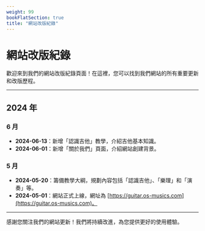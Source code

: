 ```yaml
---
weight: 99
bookFlatSection: true
title: "網站改版紀錄"
---
```


# 網站改版紀錄

歡迎來到我們的網站改版紀錄頁面！在這裡，您可以找到我們網站的所有重要更新和改版歷程。

---

## 2024 年

### 6 月

- **2024-06-13**：新增「認識吉他」教學，介紹吉他基本知識。
- **2024-06-01**：新增「關於我們」頁面，介紹網站創建背景。

### 5 月

- **2024-05-20**：籌備教學大綱，規劃內容包括「認識吉他」、「樂理」和「演奏」等。
- **2024-05-01**：網站正式上線，網址為 [https://guitar.os-musics.com](https://guitar.os-musics.com)。

---

感謝您關注我們的網站更新！我們將持續改進，為您提供更好的使用體驗。